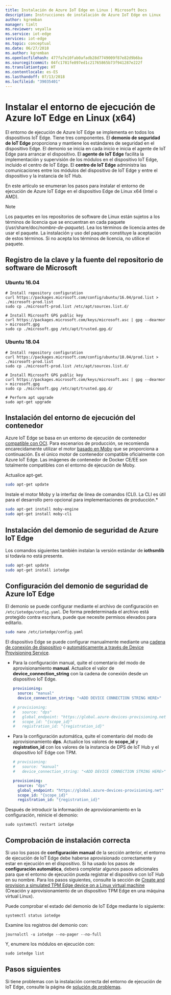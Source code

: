 ```yaml
---
title: Instalación de Azure IoT Edge en Linux | Microsoft Docs
description: Instrucciones de instalación de Azure IoT Edge en Linux
author: kgremban
manager: timlt
ms.reviewer: veyalla
ms.service: iot-edge
services: iot-edge
ms.topic: conceptual
ms.date: 06/27/2018
ms.author: kgremban
ms.openlocfilehash: 477fa7e10fab0afadb28d7749009f87e82d9b6ba
ms.sourcegitcommit: 04fc1781fe897ed1c21765865b73f941287e222f
ms.translationtype: HT
ms.contentlocale: es-ES
ms.lasthandoff: 07/13/2018
ms.locfileid: "39035401"
---
```

# <a name="install-the-azure-iot-edge-runtime-on-linux-x64"></a>Instalar el entorno de ejecución de Azure IoT Edge en Linux (x64)

El entorno de ejecución de Azure IoT Edge se implementa en todos los dispositivos IoT Edge. Tiene tres componentes. El **demonio de seguridad de IoT Edge** proporciona y mantiene los estándares de seguridad en el dispositivo Edge. El demonio se inicia en cada inicio e inicia el agente de IoT Edge para arrancar el dispositivo. El **agente de IoT Edge** facilita la implementación y supervisión de los módulos en el dispositivo IoT Edge, incluido el centro de IoT Edge. El **centro de IoT Edge** administra las comunicaciones entre los módulos del dispositivo de IoT Edge y entre el dispositivo y la instancia de IoT Hub.

En este artículo se enumeran los pasos para instalar el entorno de ejecución de Azure IoT Edge en el dispositivo Edge de Linux x64 (Intel o AMD).

>[!NOTE]
>Los paquetes en los repositorios de software de Linux están sujetos a los términos de licencia que se encuentran en cada paquete (/usr/share/doc/*nombre-de-paquete*). Lea los términos de licencia antes de usar el paquete. La instalación y uso del paquete constituye la aceptación de estos términos. Si no acepta los términos de licencia, no utilice el paquete.

## <a name="register-microsoft-key-and-software-repository-feed"></a>Registro de la clave y la fuente del repositorio de software de Microsoft

### <a name="ubuntu-1604"></a>Ubuntu 16.04

```cmd/sh
# Install repository configuration
curl https://packages.microsoft.com/config/ubuntu/16.04/prod.list > ./microsoft-prod.list
sudo cp ./microsoft-prod.list /etc/apt/sources.list.d/

# Install Microsoft GPG public key
curl https://packages.microsoft.com/keys/microsoft.asc | gpg --dearmor > microsoft.gpg
sudo cp ./microsoft.gpg /etc/apt/trusted.gpg.d/
```

### <a name="ubuntu-1804"></a>Ubuntu 18.04

```cmd/sh
# Install repository configuration
curl https://packages.microsoft.com/config/ubuntu/18.04/prod.list > ./microsoft-prod.list
sudo cp ./microsoft-prod.list /etc/apt/sources.list.d/

# Install Microsoft GPG public key
curl https://packages.microsoft.com/keys/microsoft.asc | gpg --dearmor > microsoft.gpg
sudo cp ./microsoft.gpg /etc/apt/trusted.gpg.d/

# Perform apt upgrade
sudo apt-get upgrade
```

## <a name="install-the-container-runtime"></a>Instalación del entorno de ejecución del contenedor 

Azure IoT Edge se basa en un entorno de ejecución de contenedor [compatible con OCI][lnk-oci]. Para escenarios de producción, se recomienda encarecidamente utilizar el motor [basado en Moby][lnk-moby] que se proporciona a continuación. Es el único motor de contenedor compatible oficialmente con Azure IoT Edge. Las imágenes de contenedor de Docker CE/EE son totalmente compatibles con el entorno de ejecución de Moby.

Actualice apt-get.

```bash
sudo apt-get update
```

Instale el motor Moby y la interfaz de línea de comandos (CLI). La CLI es útil para el desarrollo pero opcional para implementaciones de producción.*

```bash
sudo apt-get install moby-engine
sudo apt-get install moby-cli
```

## <a name="install-the-azure-iot-edge-security-daemon"></a>Instalación del demonio de seguridad de Azure IoT Edge

Los comandos siguientes también instalan la versión estándar de **iothsmlib** si todavía no está presente.

```bash
sudo apt-get update
sudo apt-get install iotedge
```

## <a name="configure-the-azure-iot-edge-security-daemon"></a>Configuración del demonio de seguridad de Azure IoT Edge

El demonio se puede configurar mediante el archivo de configuración en `/etc/iotedge/config.yaml`. De forma predeterminada el archivo está protegido contra escritura, puede que necesite permisos elevados para editarlo.

```bash
sudo nano /etc/iotedge/config.yaml
```

El dispositivo Edge se puede configurar manualmente mediante una [cadena de conexión de dispositivo][lnk-dcs] o [automáticamente a través de Device Provisioning Service][lnk-dps].

* Para la configuración manual, quite el comentario del modo de aprovisionamiento **manual**. Actualice el valor de **device_connection_string** con la cadena de conexión desde un dispositivo IoT Edge.

   ```yaml
   provisioning:
     source: "manual"
     device_connection_string: "<ADD DEVICE CONNECTION STRING HERE>"
  
   # provisioning: 
   #   source: "dps"
   #   global_endpoint: "https://global.azure-devices-provisioning.net"
   #   scope_id: "{scope_id}"
   #   registration_id: "{registration_id}"
   ```

* Para la configuración automática, quite el comentario del modo de aprovisionamiento **dps**. Actualice los valores de **scope_id** y **registration_id** con los valores de la instancia de DPS de IoT Hub y el dispositivo IoT Edge con TPM. 

   ```yaml
   # provisioning:
   #   source: "manual"
   #   device_connection_string: "<ADD DEVICE CONNECTION STRING HERE>"
  
   provisioning: 
     source: "dps"
     global_endpoint: "https://global.azure-devices-provisioning.net"
     scope_id: "{scope_id}"
     registration_id: "{registration_id}"
   ```

Después de introducir la información de aprovisionamiento en la configuración, reinicie el demonio:

```cmd/sh
sudo systemctl restart iotedge
```

## <a name="verify-successful-installation"></a>Comprobación de instalación correcta

Si uso los pasos de **configuración manual** de la sección anterior, el entorno de ejecución de IoT Edge debe haberse aprovisionado correctamente y estar en ejecución en el dispositivo. Si ha usado los pasos de **configuración automática**, deberá completar algunos pasos adicionales para que el entorno de ejecución pueda registrar el dispositivo con IoT Hub en su nombre. Para los pasos siguientes, consulte la sección de [Create and provision a simulated TPM Edge device on a Linux virtual machine](how-to-auto-provision-simulated-device-linux.md#give-iot-edge-access-to-the-tpm) (Creación y aprovisionamiento de un dispositivo TPM Edge en una máquina virtual Linux).

Puede comprobar el estado del demonio de IoT Edge mediante lo siguiente:

```cmd/sh
systemctl status iotedge
```

Examine los registros del demonio con:

```cmd/sh
journalctl -u iotedge --no-pager --no-full
```

Y, enumere los módulos en ejecución con:

```cmd/sh
sudo iotedge list
```

## <a name="next-steps"></a>Pasos siguientes

Si tiene problemas con la instalación correcta del entorno de ejecución de IoT Edge, consulte la página de [solución de problemas][lnk-trouble].

<!-- Links -->
[lnk-dcs]: how-to-register-device-portal.md
[lnk-dps]: how-to-auto-provision-simulated-device-linux.md
[lnk-oci]: https://www.opencontainers.org/
[lnk-moby]: https://mobyproject.org/
[lnk-trouble]: troubleshoot.md
